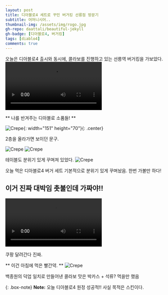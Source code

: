 ```yaml
---
layout: post
title: 디아블로4 세트로 꾸민 버거킹 선릉점 방문기
subtitle: 어머니시어..
thumbnail-img: /assets/img/rogo.jpg
gh-repo: daattali/beautiful-jekyll
gh-badge: [디아블로4, 버거킹]
tags: [diablo4]
comments: true
---
```


오늘은 디아블로4 출시와 동시에, 콜라보를 진행하고 있는 선릉역 버거킹을 가보았다.
<video autoplay controls src="/assets/img/road.mp4"></video>

** 나를 반겨주는 디아블로 소품들! **

![Crepe](/assets/img/rogo.jpg){: width="151" height="70"}{: .center}

2층을 올라가면 보이던 문구.

![Crepe](/assets/img/table1.jpg)
![Crepe](/assets/img/table2.jpg)

테이블도 분위기 있게 꾸며져 있었다.
![Crepe](/assets/img/burger.jpg)

오늘 먹은 디아블로4 버거 세트 
기본적으로 분위기 있게 꾸며놨음. 한번 가볼만 하다!

## 이거 진짜 대박임 촛불인데 가짜야!!
<video autoplay controls src="/assets/img/candle.mp4"></video>

쿠팡 달려간다 진짜.

** 이건 아침에 먹은 빨간약. **
![Crepe](/assets/img/redmedicin.jpg)

백종원의 덕업 일치로 만들어낸 콜라보 맛은 박카스 + 석류? 먹을만 했음


{: .box-note}
**Note:** 오늘 디아블로4 원정 성공적!! 사실 목적은 스킨이다.